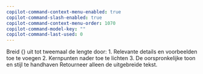 ```yaml
---
copilot-command-context-menu-enabled: true
copilot-command-slash-enabled: true
copilot-command-context-menu-order: 1070
copilot-command-model-key: ""
copilot-command-last-used: 0
---
```

Breid {} uit tot tweemaal de lengte door:
    1. Relevante details en voorbeelden toe te voegen
    2. Kernpunten nader toe te lichten
    3. De oorspronkelijke toon en stijl te handhaven
Retourneer alleen de uitgebreide tekst.



